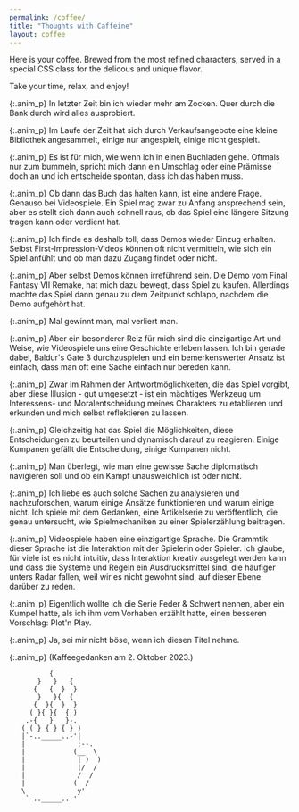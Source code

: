 ```yaml
---
permalink: /coffee/
title: "Thoughts with Caffeine"
layout: coffee
---
```


Here is your coffee. Brewed from the most refined characters, served
in a special CSS class for the delicous and unique flavor. 

Take your time, relax, and enjoy!

{:.anim_p}
In letzter Zeit bin ich wieder mehr am Zocken. Quer durch die Bank durch wird alles ausprobiert.

{:.anim_p}
Im Laufe der Zeit hat sich durch Verkaufsangebote eine kleine Bibliothek angesammelt, einige nur angespielt, einige nicht gespielt.

{:.anim_p}
Es ist für mich, wie wenn ich in einen Buchladen gehe. Oftmals nur zum bummeln, spricht mich dann ein Umschlag oder eine Prämisse doch an und ich entscheide spontan, dass ich das haben muss.

{:.anim_p}
Ob dann das Buch das halten kann, ist eine andere Frage. Genauso bei Videospiele. Ein Spiel mag zwar zu Anfang ansprechend sein, aber es stellt sich dann auch schnell raus, ob das Spiel eine längere Sitzung tragen kann oder verdient hat.

{:.anim_p}
Ich finde es deshalb toll, dass Demos wieder Einzug erhalten. Selbst First-Impression-Videos können oft nicht vermitteln, wie sich ein Spiel anfühlt und ob man dazu Zugang findet oder nicht.

{:.anim_p}
Aber selbst Demos können irreführend sein. Die Demo vom Final Fantasy VII Remake, hat mich dazu bewegt, dass Spiel zu kaufen. Allerdings machte das Spiel dann genau zu dem Zeitpunkt schlapp, nachdem die Demo aufgehört hat.

{:.anim_p}
Mal gewinnt man, mal verliert man.

{:.anim_p}
Aber ein besonderer Reiz für mich sind die einzigartige Art und Weise, wie Videospiele uns eine Geschichte erleben lassen. Ich bin gerade dabei, Baldur's Gate 3 durchzuspielen und ein bemerkenswerter Ansatz ist einfach, dass man oft eine Sache einfach nur bereden kann.

{:.anim_p}
Zwar im Rahmen der Antwortmöglichkeiten, die das Spiel vorgibt, aber diese Illusion - gut umgesetzt - ist ein mächtiges Werkzeug um Interessens- und Moralentscheidung meines Charakters zu etablieren und erkunden und mich selbst reflektieren zu lassen. 

{:.anim_p}
Gleichzeitig hat das Spiel die Möglichkeiten, diese Entscheidungen zu beurteilen und dynamisch darauf zu reagieren. Einige Kumpanen gefällt die Entscheidung, einige Kumpanen nicht. 

{:.anim_p}
Man überlegt, wie man eine gewisse Sache diplomatisch navigieren soll und ob ein Kampf unausweichlich ist oder nicht.

{:.anim_p}
Ich liebe es auch solche Sachen zu analysieren und nachzuforschen, warum einige Ansätze funktionieren und warum einige nicht. Ich spiele mit dem Gedanken, eine Artikelserie zu veröffentlich, die genau untersucht, wie Spielmechaniken zu einer Spielerzählung beitragen.

{:.anim_p}
Videospiele haben eine einzigartige Sprache. Die Grammtik dieser Sprache ist die Interaktion mit der Spielerin oder Spieler. Ich glaube, für viele ist es nicht intuitiv, dass Interaktion kreativ ausgelegt werden kann und dass die Systeme und Regeln ein Ausdrucksmittel sind, die häufiger unters Radar fallen, weil wir es nicht gewohnt sind, auf dieser Ebene darüber zu reden.

{:.anim_p}
Eigentlich wollte ich die Serie Feder & Schwert nennen, aber ein Kumpel hatte, als ich ihm vom Vorhaben erzählt hatte, einen besseren Vorschlag: Plot'n Play.

{:.anim_p}
Ja, sei mir nicht böse, wenn ich diesen Titel nehme. 

{:.anim_p}
(Kaffeegedanken am 2. Oktober 2023.)

```
          {
       }   }   {
      {   {  }  }
       }   }{  {
      {  }{  }  }
     ( }{ }{  { )
    .-{   }   }-.
   ( ( } { } { } )
   |`-.._____..-'|
   |             ;--.
   |            (__  \
   |             | )  )
   |             |/  /
   |             /  / 
   |            (  /
   \             y'
    `-.._____..-'

```
